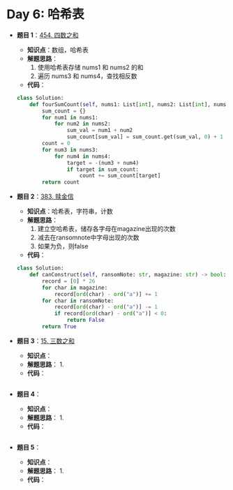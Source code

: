 # Day 6: 哈希表

- **题目 1**：[454. 四数之和](https://leetcode.com/problems/4sum-ii/description/)
  - **知识点**：数组，哈希表
  - **解题思路**：
    1.  使用哈希表存储 nums1 和 nums2 的和
    2.  遍历 nums3 和 nums4，查找相反数
  - **代码**：
  ```python
  class Solution:
      def fourSumCount(self, nums1: List[int], nums2: List[int], nums3: List[int], nums4: List[int]) -> int:
          sum_count = {}
          for num1 in nums1:
              for num2 in nums2:
                  sum_val = num1 + num2
                  sum_count[sum_val] = sum_count.get(sum_val, 0) + 1
          count = 0
          for num3 in nums3:
              for num4 in nums4:
                  target = -(num3 + num4)
                  if target in sum_count:
                      count += sum_count[target]
          return count
  ```

- **题目 2**：[383. 赎金信](https://leetcode.com/problems/ransom-note/)
  - **知识点**：哈希表，字符串，计数
  - **解题思路**：
    1.  建立空哈希表，储存各字母在magazine出现的次数
    2.  减去在ransomnote中字母出现的次数
    3.  如果为负，则false
  - **代码**：
  ```python
  class Solution:
      def canConstruct(self, ransomNote: str, magazine: str) -> bool:
          record = [0] * 26
          for char in magazine:
              record[ord(char) - ord("a")] += 1
          for char in ransomNote:
              record[ord(char) - ord("a")] -= 1
              if record[ord(char) - ord("a")] < 0:
                  return False
          return True
  ```

- **题目 3**：[15. 三数之和](https://leetcode.com/problems/3sum/description/)
  - **知识点**：
  - **解题思路**：
    1.
  - **代码**：
  ```python
  ```

- **题目 4**：[]()
  - **知识点**：
  - **解题思路**：
    1.
  - **代码**：
  ```python
  ```

- **题目 5**：[]()
  - **知识点**：
  - **解题思路**：
    1.
  - **代码**：
  ```python
  ```
